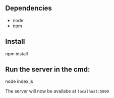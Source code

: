 ## Dependencies
* node
* npm

## Install
npm install

## Run the server in the cmd:
node index.js 

The server will now be availabe at `localhost:5000`

